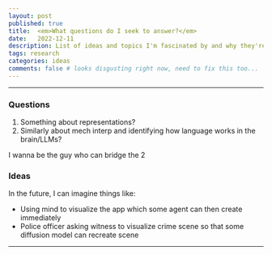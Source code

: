 ```yaml
---
layout: post
published: true
title:  <em>What questions do I seek to answer?</em>
date:   2022-12-11
description: List of ideas and topics I'm fascinated by and why they're important
tags: research
categories: ideas
comments: false # looks disgusting right now, need to fix this too...
---
```


<blockquote>
<!--- TODO: insert Richard Hamming quote about important problems--->
</blockquote>
 
 
<hr>

### Questions

1. Something about representations? 
2. Similarly about mech interp and identifying how language works in the brain/LLMs?

I wanna be the guy who can bridge the 2

<!-- Something about understanding how information is communicated and understood, extending Claude Shannon's ideas one step further. How can one use information (via language) to best understand 
the outside world? Massive implications in modern discourse with understanding issues and communicating (e.g., politics & news), education (how to teach better), ... -->

### Ideas
In the future, I can imagine things like:
* Using mind to visualize the app which some agent can then create immediately
* Police officer asking witness to visualize crime scene so that some diffusion model can recreate scene

<hr>




